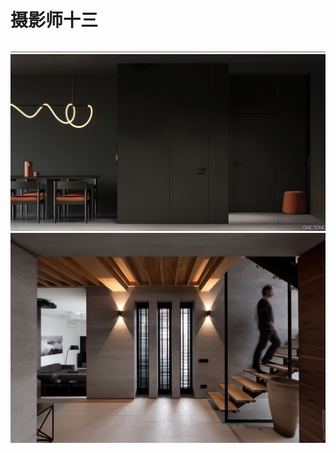 # 摄影师十三

![](https://github.com/cl8090/tu-pian/blob/master/hxian.png)
![](https://github.com/cl8090/tu-pian/blob/master/Behance_938439812.jpg)
![](https://github.com/cl8090/tu-pian/blob/master/Behance_602767106.jpg)
